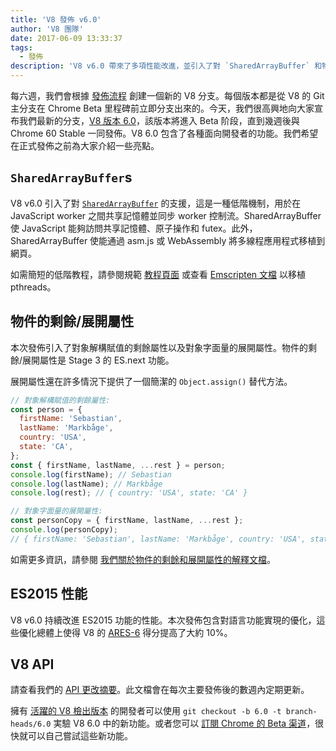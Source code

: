 ```yaml
---
title: 'V8 發佈 v6.0'
author: 'V8 團隊'
date: 2017-06-09 13:33:37
tags:
  - 發佈
description: 'V8 v6.0 帶來了多項性能改進，並引入了對 `SharedArrayBuffer` 和物件的剩餘/展開屬性的支援。'
---
```

每六週，我們會根據 [發佈流程](/docs/release-process) 創建一個新的 V8 分支。每個版本都是從 V8 的 Git 主分支在 Chrome Beta 里程碑前立即分支出來的。今天，我們很高興地向大家宣布我們最新的分支，[V8 版本 6.0](https://chromium.googlesource.com/v8/v8.git/+log/branch-heads/6.0)，該版本將進入 Beta 阶段，直到幾週後與 Chrome 60 Stable 一同發佈。V8 6.0 包含了各種面向開發者的功能。我們希望在正式發佈之前為大家介紹一些亮點。

<!--truncate-->
## `SharedArrayBuffer`s

V8 v6.0 引入了對 [`SharedArrayBuffer`](https://developer.mozilla.org/en-US/docs/Web/JavaScript/Reference/Global_Objects/SharedArrayBuffer) 的支援，這是一種低階機制，用於在 JavaScript worker 之間共享記憶體並同步 worker 控制流。SharedArrayBuffer 使 JavaScript 能夠訪問共享記憶體、原子操作和 futex。此外，SharedArrayBuffer 使能通過 asm.js 或 WebAssembly 將多線程應用程式移植到網頁。

如需簡短的低階教程，請參閱規範 [教程頁面](https://github.com/tc39/ecmascript_sharedmem/blob/master/TUTORIAL.md) 或查看 [Emscripten 文檔](https://kripken.github.io/emscripten-site/docs/porting/pthreads.html) 以移植 pthreads。

## 物件的剩餘/展開屬性

本次發佈引入了對象解構賦值的剩餘屬性以及對象字面量的展開屬性。物件的剩餘/展開屬性是 Stage 3 的 ES.next 功能。

展開屬性還在許多情況下提供了一個簡潔的 `Object.assign()` 替代方法。

```js
// 對象解構賦值的剩餘屬性:
const person = {
  firstName: 'Sebastian',
  lastName: 'Markbåge',
  country: 'USA',
  state: 'CA',
};
const { firstName, lastName, ...rest } = person;
console.log(firstName); // Sebastian
console.log(lastName); // Markbåge
console.log(rest); // { country: 'USA', state: 'CA' }

// 對象字面量的展開屬性:
const personCopy = { firstName, lastName, ...rest };
console.log(personCopy);
// { firstName: 'Sebastian', lastName: 'Markbåge', country: 'USA', state: 'CA' }
```

如需更多資訊，請參閱 [我們關於物件的剩餘和展開屬性的解釋文檔](/features/object-rest-spread)。

## ES2015 性能

V8 v6.0 持續改進 ES2015 功能的性能。本次發佈包含對語言功能實現的優化，這些優化總體上使得 V8 的 [ARES-6](http://browserbench.org/ARES-6/) 得分提高了大約 10%。

## V8 API

請查看我們的 [API 更改摘要](https://docs.google.com/document/d/1g8JFi8T_oAE_7uAri7Njtig7fKaPDfotU6huOa1alds/edit)。此文檔會在每次主要發佈後的數週內定期更新。

擁有 [活躍的 V8 檢出版本](/docs/source-code#using-git) 的開發者可以使用 `git checkout -b 6.0 -t branch-heads/6.0` 実驗 V8 6.0 中的新功能。或者您可以 [訂閱 Chrome 的 Beta 渠道](https://www.google.com/chrome/browser/beta.html)，很快就可以自己嘗試這些新功能。
